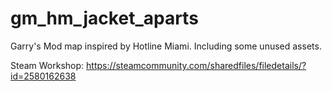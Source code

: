 # gm_hm_jacket_aparts
Garry's Mod map inspired by Hotline Miami. Including some unused assets.

Steam Workshop:
https://steamcommunity.com/sharedfiles/filedetails/?id=2580162638
